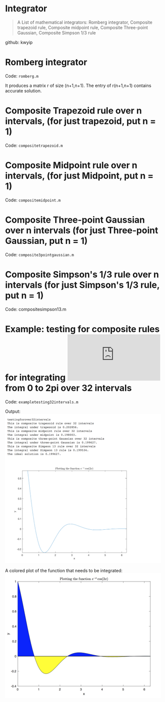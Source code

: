 # Integrator 
> A List of mathematical integrators: Romberg integrator, Composite trapezoid rule, Composite midpoint rule, Composite Three-point Gaussian, Composite Simpson 1/3 rule

github: kwyip
# Romberg integrator
Code: `romberg.m`

It produces a matrix r of size (n+1,n+1). The entry of r(n+1,n+1) contains accurate solution.

# Composite Trapezoid rule over n intervals, (for just trapezoid, put n = 1)
Code: `compositetrapezoid.m`
# Composite Midpoint rule over n intervals, (for just Midpoint, put n = 1)
Code: `compositemidpoint.m`
# Composite Three-point Gaussian over n intervals (for just Three-point Gaussian, put n = 1)
Code: `composite3pointgaussian.m`
# Composite Simpson's 1/3 rule over n intervals (for just Simpson's 1/3 rule, put n = 1)
Code: compositesimpson13.m
# Example: testing for composite rules for integrating ![](https://latex.codecogs.com/gif.latex?e%5E%7B-x%7D%20%5Ccos%282x%29) from 0 to 2pi over 32 intervals 
Code: `exampletesting32intervals.m`

Output:
<img src="https://github.com/kwyip/Integrator/blob/master/png/output2.png">

A colored plot of the function that needs to be integrated:
<img src="https://github.com/kwyip/Integrator/blob/master/png/plotfunction.png" width="580">
